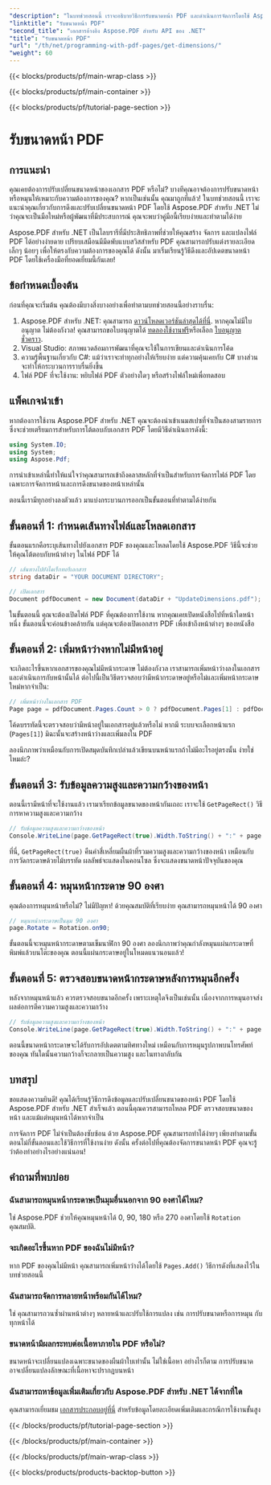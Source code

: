 ```yaml
---
"description": "ในบทช่วยสอนนี้ เราจะอธิบายวิธีการรับขนาดหน้า PDF และดำเนินการจัดการโดยใช้ Aspose.PDF สำหรับ .NET โดยมีขั้นตอนโดยละเอียดเพื่อแนะนำคุณตลอดกระบวนการ"
"linktitle": "รับขนาดหน้า PDF"
"second_title": "เอกสารอ้างอิง Aspose.PDF สำหรับ API ของ .NET"
"title": "รับขนาดหน้า PDF"
"url": "/th/net/programming-with-pdf-pages/get-dimensions/"
"weight": 60
---
```


{{< blocks/products/pf/main-wrap-class >}}

{{< blocks/products/pf/main-container >}}

{{< blocks/products/pf/tutorial-page-section >}}

# รับขนาดหน้า PDF

## การแนะนำ

คุณเคยต้องการปรับเปลี่ยนขนาดหน้าของเอกสาร PDF หรือไม่? บางทีคุณอาจต้องการปรับขนาดหน้าหรือหมุนให้เหมาะกับความต้องการของคุณ? หากเป็นเช่นนั้น คุณมาถูกที่แล้ว! ในบทช่วยสอนนี้ เราจะแนะนำคุณเกี่ยวกับการดึงและปรับเปลี่ยนขนาดหน้า PDF โดยใช้ Aspose.PDF สำหรับ .NET ไม่ว่าคุณจะเป็นมือใหม่หรือผู้พัฒนาที่มีประสบการณ์ คุณจะพบว่าคู่มือนี้เรียบง่ายและทำตามได้ง่าย

Aspose.PDF สำหรับ .NET เป็นไลบรารีที่มีประสิทธิภาพที่ช่วยให้คุณสร้าง จัดการ และแปลงไฟล์ PDF ได้อย่างง่ายดาย เปรียบเสมือนมีมีดพับแบบสวิสสำหรับ PDF คุณสามารถปรับแต่งรายละเอียดเล็กๆ น้อยๆ เพื่อให้ตรงกับความต้องการของคุณได้ ดังนั้น มาเริ่มเรียนรู้วิธีดึงและอัปเดตขนาดหน้า PDF โดยใช้เครื่องมือที่ยอดเยี่ยมนี้กันเลย!

## ข้อกำหนดเบื้องต้น

ก่อนที่คุณจะเริ่มต้น คุณต้องมีบางสิ่งบางอย่างเพื่อทำตามบทช่วยสอนนี้อย่างราบรื่น:

1. Aspose.PDF สำหรับ .NET: คุณสามารถ [ดาวน์โหลดเวอร์ชันล่าสุดได้ที่นี่](https://releases.aspose.com/pdf/net/). หากคุณไม่มีใบอนุญาต ไม่ต้องกังวล! คุณสามารถขอใบอนุญาตได้ [ทดลองใช้งานฟรี](https://releases.aspose.com/)หรือเลือก [ใบอนุญาตชั่วคราว](https://purchase-aspose.com/temporary-license/).
2. Visual Studio: สภาพแวดล้อมการพัฒนาที่คุณจะใช้ในการเขียนและดำเนินการโค้ด
3. ความรู้พื้นฐานเกี่ยวกับ C#: แม้ว่าเราจะทำทุกอย่างให้เรียบง่าย แต่ความคุ้นเคยกับ C# บางส่วนจะทำให้กระบวนการราบรื่นยิ่งขึ้น
4. ไฟล์ PDF ที่จะใช้งาน: หยิบไฟล์ PDF ตัวอย่างใดๆ หรือสร้างไฟล์ใหม่เพื่อทดสอบ

## แพ็คเกจนำเข้า

หากต้องการใช้งาน Aspose.PDF สำหรับ .NET คุณจะต้องนำเข้าเนมสเปซที่จำเป็นสองสามรายการ ซึ่งจะช่วยเตรียมการสำหรับการโต้ตอบกับเอกสาร PDF โดยมีวิธีดำเนินการดังนี้:

```csharp
using System.IO;
using System;
using Aspose.Pdf;
```

การนำเข้าเหล่านี้ทำให้แน่ใจว่าคุณสามารถเข้าถึงคลาสหลักที่จำเป็นสำหรับการจัดการไฟล์ PDF โดยเฉพาะการจัดการหน้าและการดึงขนาดของหน้าเหล่านั้น

ตอนนี้เรามีทุกอย่างลงตัวแล้ว มาแบ่งกระบวนการออกเป็นขั้นตอนที่ทำตามได้ง่ายกัน

## ขั้นตอนที่ 1: กำหนดเส้นทางไฟล์และโหลดเอกสาร

ขั้นตอนแรกคือระบุเส้นทางไปยังเอกสาร PDF ของคุณและโหลดโดยใช้ Aspose.PDF วิธีนี้จะช่วยให้คุณโต้ตอบกับหน้าต่างๆ ในไฟล์ PDF ได้

```csharp
// เส้นทางไปยังไดเร็กทอรีเอกสาร
string dataDir = "YOUR DOCUMENT DIRECTORY";

// เปิดเอกสาร
Document pdfDocument = new Document(dataDir + "UpdateDimensions.pdf");
```

ในขั้นตอนนี้ คุณจะต้องเปิดไฟล์ PDF ที่คุณต้องการใช้งาน หากคุณเคยเปิดหนังสือไปที่หน้าใดหน้าหนึ่ง ขั้นตอนนี้จะค่อนข้างคล้ายกัน แต่คุณจะต้องเปิดเอกสาร PDF เพื่อเข้าถึงหน้าต่างๆ ของหนังสือ

## ขั้นตอนที่ 2: เพิ่มหน้าว่างหากไม่มีหน้าอยู่

จะเกิดอะไรขึ้นหากเอกสารของคุณไม่มีหน้ากระดาษ ไม่ต้องกังวล เราสามารถเพิ่มหน้าว่างลงในเอกสารและดำเนินการกับหน้านั้นได้ ต่อไปนี้เป็นวิธีตรวจสอบว่ามีหน้ากระดาษอยู่หรือไม่และเพิ่มหน้ากระดาษใหม่หากจำเป็น:

```csharp
// เพิ่มหน้าว่างในเอกสาร PDF
Page page = pdfDocument.Pages.Count > 0 ? pdfDocument.Pages[1] : pdfDocument.Pages.Add();
```

โค้ดบรรทัดนี้จะตรวจสอบว่ามีหน้าอยู่ในเอกสารอยู่แล้วหรือไม่ หากมี ระบบจะเลือกหน้าแรก (`Pages[1]`) มิฉะนั้นจะสร้างหน้าว่างและเพิ่มลงใน PDF

ลองนึกภาพว่าเหมือนกับการเปิดสมุดบันทึกเปล่าแล้วเขียนบนหน้าแรกถ้าไม่มีอะไรอยู่ตรงนั้น ง่ายใช่ไหมล่ะ?

## ขั้นตอนที่ 3: รับข้อมูลความสูงและความกว้างของหน้า

ตอนนี้เรามีหน้าที่จะใช้งานแล้ว เรามาเรียกข้อมูลขนาดของหน้ากันเถอะ เราจะใช้ `GetPageRect()` วิธีการหาความสูงและความกว้าง

```csharp
// รับข้อมูลความสูงและความกว้างของหน้า
Console.WriteLine(page.GetPageRect(true).Width.ToString() + ":" + page.GetPageRect(true).Height.ToString());
```

ที่นี่, `GetPageRect(true)` คืนค่าสี่เหลี่ยมผืนผ้าที่รวมความสูงและความกว้างของหน้า เหมือนกับการวัดกระดาษด้วยไม้บรรทัด ผลลัพธ์จะแสดงในคอนโซล ซึ่งจะแสดงขนาดหน้าปัจจุบันของคุณ

## ขั้นตอนที่ 4: หมุนหน้ากระดาษ 90 องศา

คุณต้องการหมุนหน้าหรือไม่? ไม่มีปัญหา! ด้วยคุณสมบัติที่เรียบง่าย คุณสามารถหมุนหน้าได้ 90 องศา

```csharp
// หมุนหน้ากระดาษเป็นมุม 90 องศา
page.Rotate = Rotation.on90;
```

ขั้นตอนนี้จะหมุนหน้ากระดาษตามเข็มนาฬิกา 90 องศา ลองนึกภาพว่าคุณกำลังหมุนแผ่นกระดาษที่พิมพ์แล้วบนโต๊ะของคุณ ตอนนี้แผ่นกระดาษอยู่ในโหมดแนวนอนแล้ว!

## ขั้นตอนที่ 5: ตรวจสอบขนาดหน้ากระดาษหลังการหมุนอีกครั้ง

หลังจากหมุนหน้าแล้ว ควรตรวจสอบขนาดอีกครั้ง เพราะเหตุใดจึงเป็นเช่นนั้น เนื่องจากการหมุนอาจส่งผลต่อการตีความความสูงและความกว้าง

```csharp
// รับข้อมูลความสูงและความกว้างของหน้า
Console.WriteLine(page.GetPageRect(true).Width.ToString() + ":" + page.GetPageRect(true).Height.ToString());
```

ตอนนี้ขนาดหน้ากระดาษจะได้รับการอัปเดตตามทิศทางใหม่ เหมือนกับการหมุนรูปภาพบนโทรศัพท์ของคุณ ทันใดนั้นความกว้างก็จะกลายเป็นความสูง และในทางกลับกัน


## บทสรุป

ขอแสดงความยินดี! คุณได้เรียนรู้วิธีการดึงข้อมูลและปรับเปลี่ยนขนาดของหน้า PDF โดยใช้ Aspose.PDF สำหรับ .NET สำเร็จแล้ว ตอนนี้คุณควรสามารถโหลด PDF ตรวจสอบขนาดของหน้า และแม้แต่หมุนหน้าได้หากจำเป็น

การจัดการ PDF ไม่จำเป็นต้องซับซ้อน ด้วย Aspose.PDF คุณสามารถทำได้ง่ายๆ เพียงทำตามขั้นตอนไม่กี่ขั้นตอนและใช้วิธีการที่ใช้งานง่าย ดังนั้น ครั้งต่อไปที่คุณต้องจัดการขนาดหน้า PDF คุณจะรู้ว่าต้องทำอย่างไรอย่างแน่นอน!

## คำถามที่พบบ่อย

### ฉันสามารถหมุนหน้ากระดาษเป็นมุมอื่นนอกจาก 90 องศาได้ไหม?
ใช่ Aspose.PDF ช่วยให้คุณหมุนหน้าได้ 0, 90, 180 หรือ 270 องศาโดยใช้ `Rotation` คุณสมบัติ.

### จะเกิดอะไรขึ้นหาก PDF ของฉันไม่มีหน้า?
หาก PDF ของคุณไม่มีหน้า คุณสามารถเพิ่มหน้าว่างได้โดยใช้ `Pages.Add()` วิธีการดังที่แสดงไว้ในบทช่วยสอนนี้

### ฉันสามารถจัดการหลายหน้าพร้อมกันได้ไหม?
ใช่ คุณสามารถวนซ้ำผ่านหน้าต่างๆ หลายหน้าและปรับใช้การแปลง เช่น การปรับขนาดหรือการหมุน กับทุกหน้าได้

### ขนาดหน้ามีผลกระทบต่อเนื้อหาภายใน PDF หรือไม่?
ขนาดหน้าจะเปลี่ยนแปลงเฉพาะขนาดของผืนผ้าใบเท่านั้น ไม่ใช่เนื้อหา อย่างไรก็ตาม การปรับขนาดอาจเปลี่ยนแปลงลักษณะที่เนื้อหาจะปรากฏบนหน้า

### ฉันสามารถหาข้อมูลเพิ่มเติมเกี่ยวกับ Aspose.PDF สำหรับ .NET ได้จากที่ใด
คุณสามารถเยี่ยมชม [เอกสารประกอบอยู่ที่นี่](https://reference.aspose.com/pdf/net/) สำหรับข้อมูลโดยละเอียดเพิ่มเติมและกรณีการใช้งานขั้นสูง

{{< /blocks/products/pf/tutorial-page-section >}}

{{< /blocks/products/pf/main-container >}}

{{< /blocks/products/pf/main-wrap-class >}}

{{< blocks/products/products-backtop-button >}}